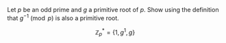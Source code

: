 Let $p$ be an odd prime and $g$ a primitive root of $p$. Show using the definition that $g^{-1} \pmod{p}$ is also a primitive root.

$$\mathbb{Z}_p^{*}=\{1,g^1,g\}$$